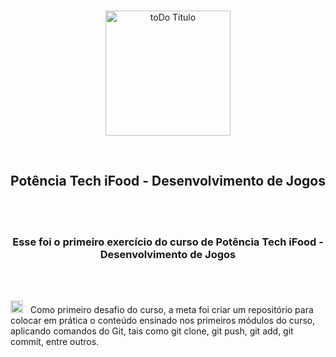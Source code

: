 <p align="center">
<br>
  <img  height="auto" width="200px" alt="toDo Título" src="https://res.cloudinary.com/dxijjbby3/image/upload/v1709075607/curso%20DIO/logo-full_x5ijwy.svg"/>
</p>
<br>
  <h2 align="center">
     Potência Tech iFood - Desenvolvimento de Jogos
  </h2>
  <br>
  <br>

<h3 align="center">Esse foi o primeiro exercício do curso de Potência Tech iFood - Desenvolvimento de Jogos </h3>
<br>
<br>
<p><img alt="Símbolo scroll" width="20" src="https://res.cloudinary.com/dxijjbby3/image/upload/v1681739570/todolist/scroll_op9o3h.png"> &nbsp; Como primeiro desafio do curso, a meta foi criar um repositório para colocar em prática o conteúdo ensinado nos primeiros módulos do curso, aplicando comandos do Git, tais como git clone, git push, git add, git commit, entre outros.</p>
